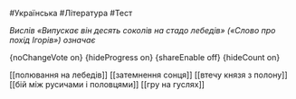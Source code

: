 #Українська #Література #Тест

*Вислів «Випускає він десять соколів на стадо лебедів» («Слово про похід Ігорів») означає*

{noChangeVote on}
{hideProgress on}
{shareEnable off}
{hideCount on}

[[полювання на лебедів]]
[[затемнення сонця]]
[[втечу князя з полону]]
[[бій між русичами і половцями]]
[[гру на гуслях]]
